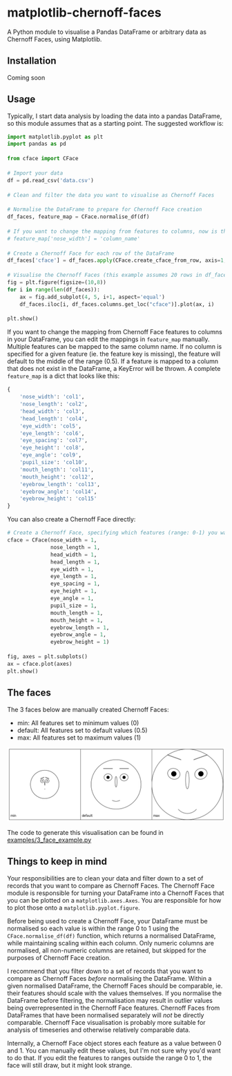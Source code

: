 # matplotlib-chernoff-faces
A Python module to visualise a Pandas DataFrame or arbitrary data as Chernoff Faces, using Matplotlib.

## Installation
Coming soon
## Usage
Typically, I start data analysis by loading the data into a pandas DataFrame, so this module assumes that as a starting point. The suggested workflow is:

```python
import matplotlib.pyplot as plt
import pandas as pd

from cface import CFace

# Import your data
df = pd.read_csv('data.csv')

# Clean and filter the data you want to visualise as Chernoff Faces

# Normalise the DataFrame to prepare for Chernoff Face creation
df_faces, feature_map = CFace.normalise_df(df)

# If you want to change the mapping from features to columns, now is the time
# feature_map['nose_width'] = 'column_name'

# Create a Chernoff Face for each row of the DataFrame
df_faces['cface'] = df_faces.apply(CFace.create_cface_from_row, axis=1, feature_map=feature_map)

# Visualise the Chernoff Faces (this example assumes 20 rows in df_faces)
fig = plt.figure(figsize=(10,8))
for i in range(len(df_faces)):
    ax = fig.add_subplot(4, 5, i+1, aspect='equal')
    df_faces.iloc[i, df_faces.columns.get_loc("cface")].plot(ax, i)

plt.show()
```

If you want to change the mapping from Chernoff Face features to columns in your DataFrame, you can edit the mappings in `feature_map` manually. Multiple features can be mapped to the same column name. If no column is specified for a given feature (ie. the feature key is missing), the feature will default to the middle of the range (0.5). If a feature is mapped to a column that does not exist in the DataFrame, a KeyError will be thrown. A complete `feature_map` is a dict that looks like this:

```python
{
    'nose_width': 'col1',
    'nose_length': 'col2',
    'head_width': 'col3',
    'head_length': 'col4',
    'eye_width': 'col5',
    'eye_length': 'col6',
    'eye_spacing': 'col7',
    'eye_height': 'col8',
    'eye_angle': 'col9',
    'pupil_size': 'col10',
    'mouth_length': 'col11',
    'mouth_height': 'col12',
    'eyebrow_length': 'col13',
    'eyebrow_angle': 'col14',
    'eyebrow_height': 'col15'    
}
```

You can also create a Chernoff Face directly:

```python
# Create a Chernoff Face, specifying which features (range: 0-1) you want to change
cface = CFace(nose_width = 1,
              nose_length = 1,
              head_width = 1,
              head_length = 1,
              eye_width = 1,
              eye_length = 1,
              eye_spacing = 1,
              eye_height = 1,
              eye_angle = 1,
              pupil_size = 1,
              mouth_length = 1,
              mouth_height = 1,
              eyebrow_length = 1,
              eyebrow_angle = 1,
              eyebrow_height = 1)

fig, axes = plt.subplots()
ax = cface.plot(axes)
plt.show()
```

## The faces
The 3 faces below are manually created Chernoff Faces:
- min: All features set to minimum values (0)
- default: All features set to default values (0.5)
- max: All features set to maximum values (1)

![Three Chernoff Faces, representing all features set to the minimum, all features set to the default value and all features set to the maximum.](/examples/faces.png)

The code to generate this visualisation can be found in [examples/3_face_example.py](examples/3_face_example.py)


## Things to keep in mind
Your responsibilities are to clean your data and filter down to a set of records that you want to compare as Chernoff Faces. The Chernoff Face module is responsible for turning your DataFrame into a Chernoff Faces that you can be plotted on a `matplotlib.axes.Axes`. You are responsible for how to plot those onto a `matplotlib.pyplot.figure`.

Before being used to create a Chernoff Face, your DataFrame must be normalised so each value is within the range 0 to 1 using the `CFace.normalise_df(df)` function, which returns a normalised DataFrame, while maintaining scaling within each column. Only numeric columns are normalised, all non-numeric columns are retained, but skipped for the purposes of Chernoff Face creation.

I recommend that you filter down to a set of records that you want to compare as Chernoff Faces _before_ normalising the DataFrame. Within a given normalised DataFrame, the Chernoff Faces should be comparable, ie. their features should scale with the values themselves. If you normalise the DataFrame before filtering, the normalisation may result in outlier values being overrepresented in the Chernoff Face features. Chernoff Faces from DataFrames that have been normalised separately will _not_ be directly comparable. Chernoff Face visualisation is probably more suitable for analysis of timeseries and otherwise relatively comparable data.

Internally, a Chernoff Face object stores each feature as a value between 0 and 1. You can manually edit these values, but I'm not sure why you'd want to do that. If you edit the features to ranges outside the range 0 to 1, the face will still draw, but it might look strange.
